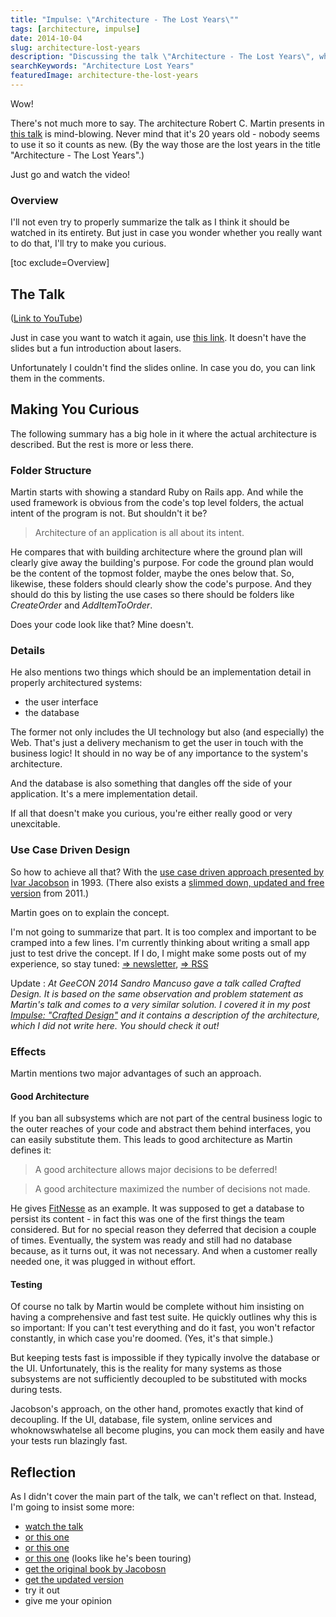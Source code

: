 ```yaml
---
title: "Impulse: \"Architecture - The Lost Years\""
tags: [architecture, impulse]
date: 2014-10-04
slug: architecture-lost-years
description: "Discussing the talk \"Architecture - The Lost Years\", which Robert C. Martin held on several occasions."
searchKeywords: "Architecture Lost Years"
featuredImage: architecture-the-lost-years
---
```


Wow!

There's not much more to say.
The architecture Robert C.
Martin presents in [this talk](http://www.youtube.com/watch?v=WpkDN78P884 "Robert C.
Martin at Ruby Midwest 2011") is mind-blowing.
Never mind that it's 20 years old - nobody seems to use it so it counts as new.
(By the way those are the lost years in the title "Architecture - The Lost Years".)

Just go and watch the video!

### Overview

I'll not even try to properly summarize the talk as I think it should be watched in its entirety.
But just in case you wonder whether you really want to do that, I'll try to make you curious.

[toc exclude=Overview]

## The Talk

([Link to YouTube](http://www.youtube.com/watch?v=WpkDN78P884 "Robert C.
Martin at Ruby Midwest 2011"))

Just in case you want to watch it again, use [this link](http://www.youtube.com/watch?v=asLUTiJJqdE "Robert C.
Martin at COHAA").
It doesn't have the slides but a fun introduction about lasers.

Unfortunately I couldn't find the slides online.
In case you do, you can link them in the comments.

## Making You Curious

The following summary has a big hole in it where the actual architecture is described.
But the rest is more or less there.

### Folder Structure

Martin starts with showing a standard Ruby on Rails app.
And while the used framework is obvious from the code's top level folders, the actual intent of the program is not.
But shouldn't it be?

> Architecture of an application is all about its intent.

He compares that with building architecture where the ground plan will clearly give away the building's purpose.
For code the ground plan would be the content of the topmost folder, maybe the ones below that.
So, likewise, these folders should clearly show the code's purpose.
And they should do this by listing the use cases so there should be folders like *CreateOrder* and *AddItemToOrder*.

Does your code look like that?
Mine doesn't.

### Details

He also mentions two things which should be an implementation detail in properly architectured systems:

-   the user interface
-   the database

The former not only includes the UI technology but also (and especially) the Web.
That's just a delivery mechanism to get the user in touch with the business logic!
It should in no way be of any importance to the system's architecture.

And the database is also something that dangles off the side of your application.
It's a mere implementation detail.

If all that doesn't make you curious, you're either really good or very unexcitable.

### Use Case Driven Design

So how to achieve all that?
With the [use case driven approach presented by Ivar Jacobson](https://www.amazon.com/dp/0201544350) in 1993.
(There also exists a [slimmed down, updated and free version](http://www.ivarjacobson.com/download.ashx?id=1282) from 2011.)

Martin goes on to explain the concept.

I'm not going to summarize that part.
It is too complex and important to be cramped into a few lines.
I'm currently thinking about writing a small app just to test drive the concept.
If I do, I might make some posts out of my experience, so stay tuned: [⇒ newsletter](http://blog.codefx.org/newsletter/), [⇒ RSS](http://blog.codefx.org/feed/)

Update
:   *At GeeCON 2014 Sandro Mancuso gave a talk called *Crafted Design*.
It is based on the same observation and problem statement as Martin's talk and comes to a very similar solution.
I covered it in my post [Impulse: "Crafted Design"](crafted-design) and it contains a description of the architecture, which I did not write here.
You should check it out!*

### Effects

Martin mentions two major advantages of such an approach.

#### Good Architecture

If you ban all subsystems which are not part of the central business logic to the outer reaches of your code and abstract them behind interfaces, you can easily substitute them.
This leads to good architecture as Martin defines it:

> A good architecture allows major decisions to be deferred!

> A good architecture maximized the number of decisions not made.

He gives [FitNesse](http://www.fitnesse.org/) as an example.
It was supposed to get a database to persist its content - in fact this was one of the first things the team considered.
But for no special reason they deferred that decision a couple of times.
Eventually, the system was ready and still had no database because, as it turns out, it was not necessary.
And when a customer really needed one, it was plugged in without effort.

#### Testing

Of course no talk by Martin would be complete without him insisting on having a comprehensive and fast test suite.
He quickly outlines why this is so important: If you can't test everything and do it fast, you won't refactor constantly, in which case you're doomed.
(Yes, it's that simple.)

But keeping tests fast is impossible if they typically involve the database or the UI.
Unfortunately, this is the reality for many systems as those subsystems are not sufficiently decoupled to be substituted with mocks during tests.

Jacobson's approach, on the other hand, promotes exactly that kind of decoupling.
If the UI, database, file system, online services and whoknowswhatelse all become plugins, you can mock them easily and have your tests run blazingly fast.

## Reflection

As I didn't cover the main part of the talk, we can't reflect on that.
Instead, I'm going to insist some more:

-   [watch the talk](https://www.youtube.com/watch?v=WpkDN78P884 "Robert C.
Martin at Ruby Midwest 2011")
-   [or this one](https://www.youtube.com/watch?v=asLUTiJJqdE "Robert C.
Martin at COHAA")
-   [or this one](https://www.youtube.com/watch?v=HhNIttd87xs "Robert C.
Martin at Hakka Labs")
-   [or this one](https://www.youtube.com/watch?v=Nltqi7ODZTM "Robert C.
Martin at NDC 2012") (looks like he's been touring)
-   [get the original book by Jacobosn](https://www.amazon.com/dp/0201544350)
-   [get the updated version](http://www.ivarjacobson.com/download.ashx?id=1282)
-   try it out
-   give me your opinion

